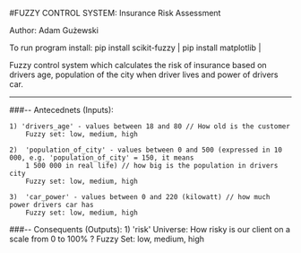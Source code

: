 #FUZZY CONTROL SYSTEM: Insurance Risk Assessment

Author: Adam Gużewski

To run program install:
pip install scikit-fuzzy |
pip install matplotlib |

Fuzzy control system which calculates the risk of insurance based on drivers age, population of the city
when driver lives and power of drivers car.

**********************************************

###-- Antecednets (Inputs):

    1) 'drivers_age' - values between 18 and 80 // How old is the customer
        Fuzzy set: low, medium, high
        
    2)  'population_of_city' - values between 0 and 500 (expressed in 10 000, e.g. 'population_of_city' = 150, it means
        1 500 000 in real life) // how big is the population in drivers city
        Fuzzy set: low, medium, high
        
    3)  'car_power' - values between 0 and 220 (kilowatt) // how much power drivers car has
        Fuzzy set: low, medium, high

###-- Consequents (Outputs):
    1) 'risk'
    Universe: How risky is our client on a scale from 0 to 100% ?
    Fuzzy Set: low, medium, high

